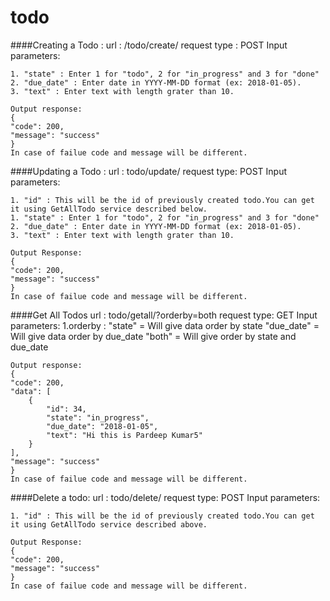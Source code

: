 # todo


####Creating a Todo : 
    url : /todo/create/
    request type : POST
    Input parameters:
    
    1. "state" : Enter 1 for "todo", 2 for "in_progress" and 3 for "done"
    2. "due_date" : Enter date in YYYY-MM-DD format (ex: 2018-01-05).
    3. "text" : Enter text with length grater than 10.
    
    Output response:
    {
    "code": 200,
    "message": "success"
    }
    In case of failue code and message will be different.
    
####Updating a Todo : 
    url : todo/update/
    request type: POST
    Input parameters:
    
    1. "id" : This will be the id of previously created todo.You can get it using GetAllTodo service described below.
    1. "state" : Enter 1 for "todo", 2 for "in_progress" and 3 for "done"
    2. "due_date" : Enter date in YYYY-MM-DD format (ex: 2018-01-05).
    3. "text" : Enter text with length grater than 10.
    
    Output Response:
    {
    "code": 200,
    "message": "success"
    }
    In case of failue code and message will be different.
    
####Get All Todos
    url : todo/getall/?orderby=both
    request type: GET
    Input parameters:
    1.orderby : "state" = Will give data order by state
                "due_date" = Will give data order by due_date
                "both" = Will give order by state and due_date
                
    Output response:
    {
    "code": 200,
    "data": [
        {
            "id": 34,
            "state": "in_progress",
            "due_date": "2018-01-05",
            "text": "Hi this is Pardeep Kumar5"
        }
    ],
    "message": "success"
    }
    In case of failue code and message will be different.
    
####Delete a todo:
    url : todo/delete/
    request type: POST
    Input parameters:
    
    1. "id" : This will be the id of previously created todo.You can get it using GetAllTodo service described above.
    
    Output Response:
    {
    "code": 200,
    "message": "success"
    }
    In case of failue code and message will be different.